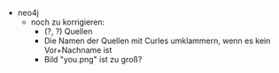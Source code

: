 - neo4j
  - noch zu korrigieren:
    - (?, ?) Quellen
    - Die Namen der Quellen mit Curles umklammern, wenn es kein Vor+Nachname ist
    - Bild "you.png" ist zu groß?
